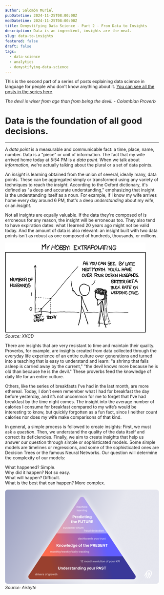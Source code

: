```yaml
---
author: Salomón Muriel
pubDatetime: 2024-11-25T08:00:00Z
modDatetime: 2024-11-25T08:00:00Z
title: Demystifying Data Science - Part 2 - From Data to Insights
description: Data is an ingredient, insights are the meal.
slug: data-to-insights
featured: false
draft: false
tags:
  - data-science
  - analytics
  - demystifying-data-science
---
```


<span class="text-sm">This is the second part of a series of posts explaining data science in language for people who don't know anything about it. [You can see all the posts in the series here](/tags/demystifying-data-science/).</span>

_The devil is wiser from age than from being the devil. - Colombian Proverb_

# **Data is the foundation of all good decisions.**
---

A _data point_ is a measurable and communicable fact: a time, place, name, number. Data is a "piece" or unit of information. The fact that my wife arrived home today at 5:54 PM is a _data point_. When we talk about _information_, we're actually talking about the plural or a set of data points.

An _insight_ is learning obtained from the union of several, ideally many, data points. These can be aggregated simply or transformed using any variety of techniques to reach the _insight_. According to the Oxford dictionary, it's defined as "a deep and accurate understanding," emphasizing that insight is the understanding itself as a noun. For example, if I know my wife arrives home every day around 6 PM, that's a deep *understanding* about my wife, or an _insight_.

Not all insights are equally valuable. If the data they're composed of is erroneous for any reason, the insight will be erroneous too. They also tend to have expiration dates: what I learned 20 years ago might not be valid today. And the amount of data is also relevant: an insight built with two data points isn't as robust as one composed of hundreds, thousands, or millions.

![By the fourth trimester we'll have hundreds of babies!](./extrapolating.png) _Source: XKCD_

There are insights that are very resistant to time and maintain their quality. Proverbs, for example, are insights created from data collected through the everyday life experience of an entire culture over generations and turned into a teaching that is easy to understand and learn: "a shrimp that falls asleep is carried away by the current," "the devil knows more because he is old than because he is the devil." These proverbs feed the knowledge of daily life for an entire culture.

Others, like the series of breakfasts I’ve had in the last month, are more ethereal. Today, I don’t even remember what I had for breakfast the day before yesterday, and it’s not uncommon for me to forget that I’ve had breakfast by the time night comes. The insight into the average number of calories I consume for breakfast compared to my wife’s would be interesting to know, but quickly forgotten as a fun fact, since I neither count calories nor does my wife make comparisons of that kind.

In general, a simple process is followed to create insights: First, we must ask a _question_. Then, we understand the quality of the data itself and correct its deficiencies. Finally, we aim to create insights that help us answer our question through simple or sophisticated models. Some simple models are timelines or regressions, and some of the sophisticated ones are Decision Trees or the famous Neural Networks. Our question will determine the complexity of our models:

What happened? Simple.  
Why did it happen? Not so easy.  
What will happen? Difficult.  
What is the best that can happen? More complex.

![The complexity of models depends on our question](./pyramid.png) _Source: Airbyte_

